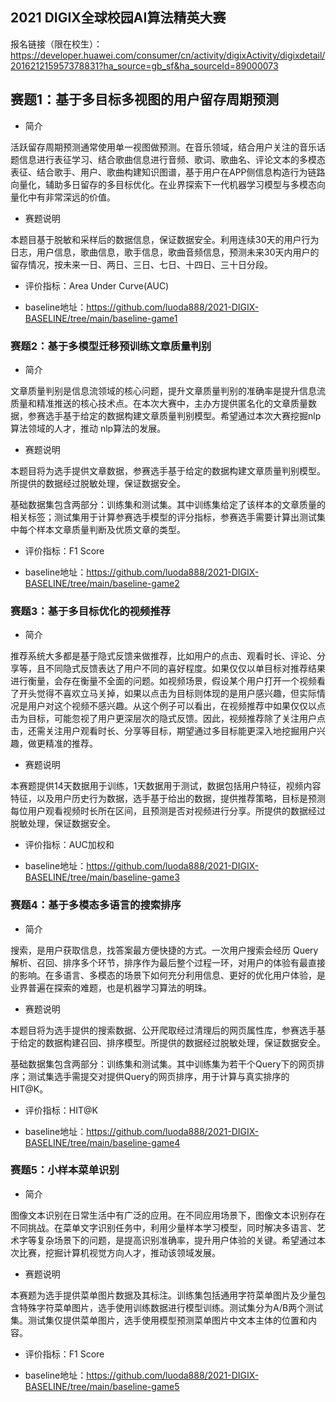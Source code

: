 ## 2021 DIGIX全球校园AI算法精英大赛


报名链接（限在校生）：https://developer.huawei.com/consumer/cn/activity/digixActivity/digixdetail/201621215957378831?ha_source=gb_sf&ha_sourceId=89000073

## 赛题1：基于多目标多视图的用户留存周期预测
- 简介

活跃留存周期预测通常使用单一视图做预测。在音乐领域，结合用户关注的音乐话题信息进行表征学习、结合歌曲信息进行音频、歌词、歌曲名、评论文本的多模态表征、结合歌手、用户、歌曲构建知识图谱，基于用户在APP侧信息构造行为链路向量化，辅助多日留存的多目标优化。在业界探索下一代机器学习模型与多模态向量化中有非常深远的价值。

- 赛题说明

本题目基于脱敏和采样后的数据信息，保证数据安全。利用连续30天的用户行为日志，用户信息，歌曲信息，歌手信息，歌曲音频信息，预测未来30天内用户的留存情况，按未来一日、两日、三日、七日、十四日、三十日分段。

- 评价指标：Area Under Curve(AUC)

- baseline地址：https://github.com/luoda888/2021-DIGIX-BASELINE/tree/main/baseline-game1

### 赛题2：基于多模型迁移预训练文章质量判别
- 简介

文章质量判别是信息流领域的核心问题，提升文章质量判别的准确率是提升信息流质量和精准推送的核心技术点。在本次大赛中，主办方提供匿名化的文章质量数据，参赛选手基于给定的数据构建文章质量判别模型。希望通过本次大赛挖掘nlp算法领域的人才，推动 nlp算法的发展。

- 赛题说明

本题目将为选手提供文章数据，参赛选手基于给定的数据构建文章质量判别模型。所提供的数据经过脱敏处理，保证数据安全。

基础数据集包含两部分：训练集和测试集。其中训练集给定了该样本的文章质量的相关标签；测试集用于计算参赛选手模型的评分指标，参赛选手需要计算出测试集中每个样本文章质量判断及优质文章的类型。

- 评价指标：F1 Score

- baseline地址：https://github.com/luoda888/2021-DIGIX-BASELINE/tree/main/baseline-game2

### 赛题3：基于多目标优化的视频推荐

- 简介

推荐系统大多都是基于隐式反馈来做推荐，比如用户的点击、观看时长、评论、分享等，且不同隐式反馈表达了用户不同的喜好程度。如果仅仅以单目标对推荐结果进行衡量，会存在衡量不全面的问题。如视频场景，假设某个用户打开一个视频看了开头觉得不喜欢立马关掉，如果以点击为目标则体现的是用户感兴趣，但实际情况是用户对这个视频不感兴趣。从这个例子可以看出，在视频推荐中如果仅仅以点击为目标，可能忽视了用户更深层次的隐式反馈。因此，视频推荐除了关注用户点击，还需关注用户观看时长、分享等目标，期望通过多目标能更深入地挖掘用户兴趣，做更精准的推荐。

- 赛题说明

本赛题提供14天数据用于训练，1天数据用于测试，数据包括用户特征，视频内容特征，以及用户历史行为数据，选手基于给出的数据，提供推荐策略，目标是预测每位用户观看视频时长所在区间，且预测是否对视频进行分享。所提供的数据经过脱敏处理，保证数据安全。

- 评价指标：AUC加权和

- baseline地址：https://github.com/luoda888/2021-DIGIX-BASELINE/tree/main/baseline-game3

### 赛题4：基于多模态多语言的搜索排序

- 简介

搜索，是用户获取信息，找答案最方便快捷的方式。一次用户搜索会经历 Query 解析、召回、排序多个环节，排序作为最后整个过程一环，对用户的体验有最直接的影响。在多语言、多模态的场景下如何充分利用信息、更好的优化用户体验，是业界普遍在探索的难题，也是机器学习算法的明珠。

- 赛题说明

本题目将为选手提供的搜索数据、公开爬取经过清理后的网页属性库，参赛选手基于给定的数据构建召回、排序模型。所提供的数据经过脱敏处理，保证数据安全。

基础数据集包含两部分：训练集和测试集。其中训练集为若干个Query下的网页排序；测试集选手需提交对提供Query的网页排序，用于计算与真实排序的HIT@K。

- 评价指标：HIT@K

- baseline地址：https://github.com/luoda888/2021-DIGIX-BASELINE/tree/main/baseline-game4


### 赛题5：小样本菜单识别

- 简介

图像文本识别在日常生活中有广泛的应用。在不同应用场景下，图像文本识别存在不同挑战。在菜单文字识别任务中，利用少量样本学习模型，同时解决多语言、艺术字等复杂场景下的问题，是提高识别准确率，提升用户体验的关键。希望通过本次比赛，挖掘计算机视觉方向人才，推动该领域发展。

- 赛题说明

本赛题为选手提供菜单图片数据及其标注。训练集包括通用字符菜单图片及少量包含特殊字符菜单图片，选手使用训练数据进行模型训练。测试集分为A/B两个测试集。测试集仅提供菜单图片，选手使用模型预测菜单图片中文本主体的位置和内容。

- 评价指标：F1 Score

- baseline地址：https://github.com/luoda888/2021-DIGIX-BASELINE/tree/main/baseline-game5
